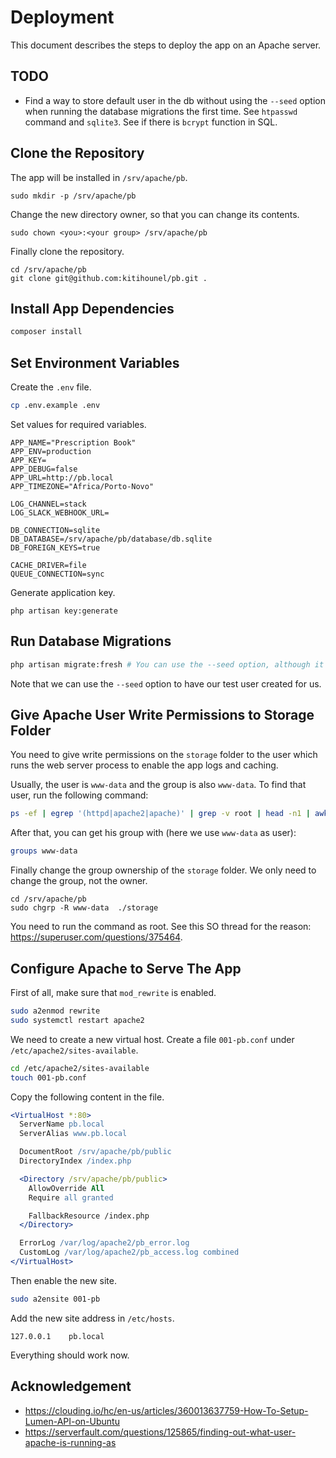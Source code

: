 # Deployment

This document describes the steps to deploy the app on an Apache server.

## TODO

- Find a way to store default user in the db without using the `--seed` option when running
 the database migrations the first time. See `htpasswd` command and `sqlite3`. See if there
 is `bcrypt` function in SQL.

## Clone the Repository

The app will be installed in `/srv/apache/pb`.

```
sudo mkdir -p /srv/apache/pb
```

Change the new directory owner, so that you can change its contents.

```bash.
sudo chown <you>:<your group> /srv/apache/pb
```

Finally clone the repository.

```
cd /srv/apache/pb
git clone git@github.com:kitihounel/pb.git .
```

## Install App Dependencies

```bash
composer install
```

## Set Environment Variables

Create the `.env` file.

```bash
cp .env.example .env
```

Set values for required variables.

```env
APP_NAME="Prescription Book"
APP_ENV=production
APP_KEY=
APP_DEBUG=false
APP_URL=http://pb.local
APP_TIMEZONE="Africa/Porto-Novo"

LOG_CHANNEL=stack
LOG_SLACK_WEBHOOK_URL=

DB_CONNECTION=sqlite
DB_DATABASE=/srv/apache/pb/database/db.sqlite
DB_FOREIGN_KEYS=true

CACHE_DRIVER=file
QUEUE_CONNECTION=sync
```

Generate application key.

```
php artisan key:generate
```

## Run Database Migrations 

```bash
php artisan migrate:fresh # You can use the --seed option, although it is not recommended in production.
```

Note that we can use the `--seed` option to have our test user created for us.

## Give Apache User Write Permissions to Storage Folder

You need to give write permissions on the `storage` folder to the user which runs the web server
process to enable the app logs and caching.

Usually, the user is `www-data` and the group is also `www-data`. To find that user, run the
following command:

```bash
ps -ef | egrep '(httpd|apache2|apache)' | grep -v root | head -n1 | awk '{print $1}'
```

After that, you can get his group with (here we use `www-data` as user):

```bash
groups www-data
```

Finally change the group ownership of the `storage` folder. We only need to change the group,
not the owner.

```
cd /srv/apache/pb
sudo chgrp -R www-data  ./storage
```

You need to run the command as root. See this SO thread for the reason: https://superuser.com/questions/375464.

## Configure Apache to Serve The App

First of all, make sure that `mod_rewrite` is enabled.

```bash
sudo a2enmod rewrite
sudo systemctl restart apache2
```

We need to create a new virtual host. Create a file `001-pb.conf` under `/etc/apache2/sites-available`.

```bash
cd /etc/apache2/sites-available
touch 001-pb.conf
```

Copy the following content in the file.

```apache
<VirtualHost *:80>
  ServerName pb.local
  ServerAlias www.pb.local

  DocumentRoot /srv/apache/pb/public
  DirectoryIndex /index.php

  <Directory /srv/apache/pb/public>
    AllowOverride All
    Require all granted

    FallbackResource /index.php
  </Directory>

  ErrorLog /var/log/apache2/pb_error.log
  CustomLog /var/log/apache2/pb_access.log combined
</VirtualHost>
```

Then enable the new site.

```bash
sudo a2ensite 001-pb
```

Add the new site address in `/etc/hosts`.

```
127.0.0.1    pb.local
```

Everything should work now.

## Acknowledgement

- https://clouding.io/hc/en-us/articles/360013637759-How-To-Setup-Lumen-API-on-Ubuntu
- https://serverfault.com/questions/125865/finding-out-what-user-apache-is-running-as
